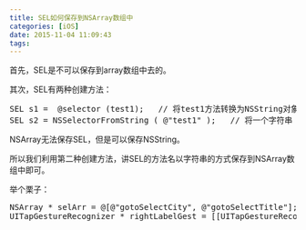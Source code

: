 ```yaml
---
title: SEL如何保存到NSArray数组中
categories: [iOS]
date: 2015-11-04 11:09:43
tags:
---
```

首先，SEL是不可以保存到array数组中去的。

其次，SEL有两种创建方法：

<pre class="brush:cpp;toolbar:false">SEL&nbsp;s1&nbsp;=&nbsp;&nbsp;@selector&nbsp;(test1);&nbsp;&nbsp;&nbsp;//&nbsp;将test1方法转换为NSString对象
SEL&nbsp;s2&nbsp;=&nbsp;NSSelectorFromString&nbsp;(&nbsp;@"test1"&nbsp;);&nbsp;&nbsp;&nbsp;//&nbsp;将一个字符串&nbsp;&nbsp;方法&nbsp;转换成为SEL对象</pre>

NSArray无法保存SEL，但是可以保存NSString。

所以我们利用第二种创建方法，讲SEL的方法名以字符串的方式保存到NSArray数组中即可。

举个栗子：

<pre class="brush:cpp;toolbar:false">NSArray&nbsp;*&nbsp;selArr&nbsp;=&nbsp;@[@"gotoSelectCity",&nbsp;@"gotoSelectTitle"];
UITapGestureRecognizer&nbsp;*&nbsp;rightLabelGest&nbsp;=&nbsp;[[UITapGestureRecognizer&nbsp;alloc]initWithTarget:self&nbsp;action:NSSelectorFromString(selArr[i])];</pre>

<p style="margin-top: 0px; margin-bottom: 0px; font-size: 13px; line-height: normal; font-family: Monaco; color: rgb(228, 68, 72);">
  <span style="font-variant-ligatures: no-common-ligatures; color: #e7cf81"></span>
</p>